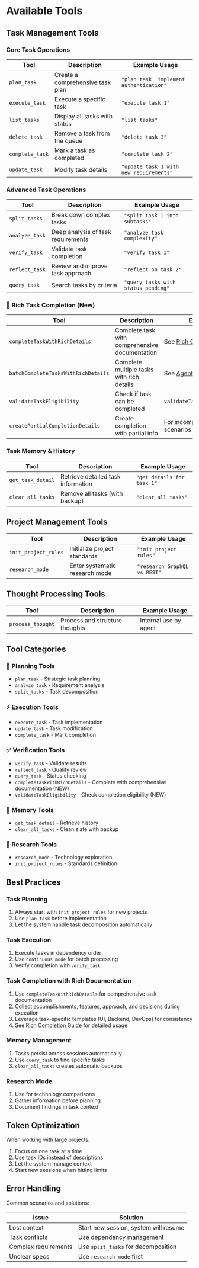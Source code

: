 # Available Tools

## Task Management Tools

### Core Task Operations

| Tool | Description | Example Usage |
|------|-------------|---------------|
| `plan_task` | Create a comprehensive task plan | `"plan task: implement authentication"` |
| `execute_task` | Execute a specific task | `"execute task 1"` |
| `list_tasks` | Display all tasks with status | `"list tasks"` |
| `delete_task` | Remove a task from the queue | `"delete task 3"` |
| `complete_task` | Mark a task as completed | `"complete task 2"` |
| `update_task` | Modify task details | `"update task 1 with new requirements"` |

### Advanced Task Operations

| Tool | Description | Example Usage |
|------|-------------|---------------|
| `split_tasks` | Break down complex tasks | `"split task 1 into subtasks"` |
| `analyze_task` | Deep analysis of task requirements | `"analyze task complexity"` |
| `verify_task` | Validate task completion | `"verify task 1"` |
| `reflect_task` | Review and improve task approach | `"reflect on task 2"` |
| `query_task` | Search tasks by criteria | `"query tasks with status pending"` |

### 📝 Rich Task Completion (New)

| Tool | Description | Example Usage |
|------|-------------|---------------|
| `completeTaskWithRichDetails` | Complete task with comprehensive documentation | See [Rich Completion Guide](rich-completion-guide.md) |
| `batchCompleteTasksWithRichDetails` | Complete multiple tasks with rich details | See [Agent Integration](agent-integration.md) |
| `validateTaskEligibility` | Check if task can be completed | `validateTaskEligibility(taskId)` |
| `createPartialCompletionDetails` | Create completion with partial info | For incomplete information scenarios |

### Task Memory & History

| Tool | Description | Example Usage |
|------|-------------|---------------|
| `get_task_detail` | Retrieve detailed task information | `"get details for task 1"` |
| `clear_all_tasks` | Remove all tasks (with backup) | `"clear all tasks"` |

## Project Management Tools

| Tool | Description | Example Usage |
|------|-------------|---------------|
| `init_project_rules` | Initialize project standards | `"init project rules"` |
| `research_mode` | Enter systematic research mode | `"research GraphQL vs REST"` |

## Thought Processing Tools

| Tool | Description | Example Usage |
|------|-------------|---------------|
| `process_thought` | Process and structure thoughts | Internal use by agent |

## Tool Categories

### 🎯 Planning Tools
- `plan_task` - Strategic task planning
- `analyze_task` - Requirement analysis
- `split_tasks` - Task decomposition

### ⚡ Execution Tools
- `execute_task` - Task implementation
- `update_task` - Task modification
- `complete_task` - Mark completion

### ✅ Verification Tools
- `verify_task` - Validate results
- `reflect_task` - Quality review
- `query_task` - Status checking
- `completeTaskWithRichDetails` - Complete with comprehensive documentation (NEW)
- `validateTaskEligibility` - Check completion eligibility (NEW)

### 🧠 Memory Tools
- `get_task_detail` - Retrieve history
- `clear_all_tasks` - Clean slate with backup

### 🔬 Research Tools
- `research_mode` - Technology exploration
- `init_project_rules` - Standards definition

## Best Practices

### Task Planning
1. Always start with `init project rules` for new projects
2. Use `plan task` before implementation
3. Let the system handle task decomposition automatically

### Task Execution
1. Execute tasks in dependency order
2. Use `continuous mode` for batch processing
3. Verify completion with `verify_task`

### Task Completion with Rich Documentation
1. Use `completeTaskWithRichDetails` for comprehensive task documentation
2. Collect accomplishments, features, approach, and decisions during execution
3. Leverage task-specific templates (UI, Backend, DevOps) for consistency
4. See [Rich Completion Guide](rich-completion-guide.md) for detailed usage

### Memory Management
1. Tasks persist across sessions automatically
2. Use `query_task` to find specific tasks
3. `clear_all_tasks` creates automatic backups

### Research Mode
1. Use for technology comparisons
2. Gather information before planning
3. Document findings in task context

## Token Optimization

When working with large projects:
1. Focus on one task at a time
2. Use task IDs instead of descriptions
3. Let the system manage context
4. Start new sessions when hitting limits

## Error Handling

Common scenarios and solutions:

| Issue | Solution |
|-------|----------|
| Lost context | Start new session, system will resume |
| Task conflicts | Use dependency management |
| Complex requirements | Use `split_tasks` for decomposition |
| Unclear specs | Use `research_mode` first |